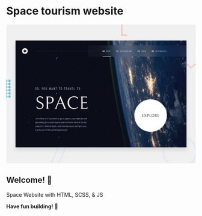 # Space tourism website

![Design preview for the Space tourism website coding challenge](./preview.jpg)

## Welcome! 👋

Space Website with HTML, SCSS, & JS

**Have fun building!** 🚀
